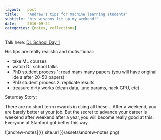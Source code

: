 ```yaml
---
layout:   post
title:    "Andrew's tips for machine learning students"
subtitle: "his wisdoms lit up my weekend!"
date:     2016-09-24
categories: [notes, reflections]
---
```


Talk here: [DL School Day 1](https://www.youtube.com/watch?v=eyovmAtoUx0&feature=youtu.be&t=3h48m50s)

His tips are really realistic and motivational:

* take ML courses
* watch DL school talks
* PhD student process 1: read many many papers (you will have original ide
a after 20-50 papers)
* PhD student process 2: replicate results
* treasure dirty works (clean data, tune params, hack GPU, etc)

Saturday Story:

There are no short term rewards in doing all these... After a weekend, you are barely better at your job. But the secret to advance your career is weekend after weekend after a year, you will become really good at this. Everyone at Stanford got better this way.

![andrew-notes]({{ site.url }}/assets/andrew-notes.png)
